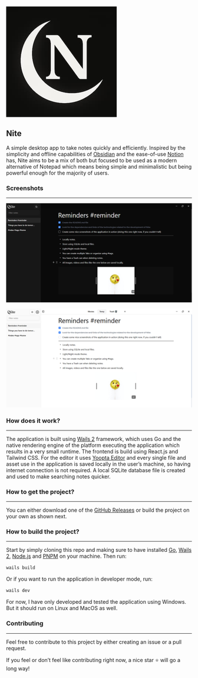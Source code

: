 ![logo.jpg](screenshots/logo.jpg)

## Nite

A simple desktop app to take notes quickly and efficiently. Inspired by the simplicity and offline capabilities of [Obsidian](https://obsidian.md/) and the ease-of-use [Notion](https://www.notion.com/) has, Nite aims to be a mix of both but focused to be used as a modern alternative of Notepad which means being simple and minimalistic but being powerful enough for the majority of users.

### Screenshots

---

![image.png](screenshots/dark.png)

![image.png](screenshots/light.png)

### How does it work?

---

The application is built using [Wails 2](https://wails.io/) framework, which uses Go and the native rendering engine of the platform executing the application which results in a very small runtime. The frontend is build using React.js and Tailwind CSS. For the editor it uses [Yoopta Editor](https://yoopta.dev/) and every single file and asset use in the application is saved locally in the user’s machine, so having internet connection is not required. A local SQLite database file is created and used to make searching notes quicker.

### How to get the project?

---

You can either download one of the [GitHub Releases](https://github.com/Gregor-VM/Nite/releases) or build the project on your own as shown next.

### How to build the project?

---

Start by simply cloning this repo and making sure to have installed [Go](https://go.dev/dl/), [Wails 2](https://wails.io/), [Node.js](https://nodejs.org/en/download) and [PNPM](https://pnpm.io/installation) on your machine. Then run:

```bash
wails build
```

Or if you want to run the application in developer mode, run:

```bash
wails dev
```

For now, I have only developed and tested the application using Windows. But it should run on Linux and MacOS as well.

### Contributing

---

Feel free to contribute to this project by either creating an issue or a pull request.

If you feel or don’t feel like contributing right now, a nice star ⭐ will go a long way!
